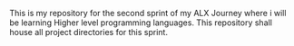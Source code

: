 This is my repository for the second sprint of my ALX Journey where i will be learning Higher level programming languages. This repository shall house all project directories for this sprint.
